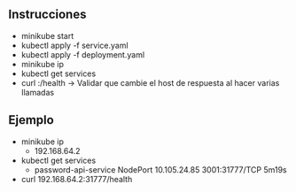 ## Instrucciones
*   minikube start
*   kubectl apply -f service.yaml
*   kubectl apply -f deployment.yaml
*   minikube ip
*   kubectl get services
*   curl <minukube ip>:<service port>/health   -> Validar que cambie el host de respuesta al hacer varias llamadas

## Ejemplo
*   minikube ip
    -   192.168.64.2
*   kubectl get services
    -   password-api-service   NodePort    10.105.24.85     <none>        3001:31777/TCP   5m19s
*   curl 192.168.64.2:31777/health